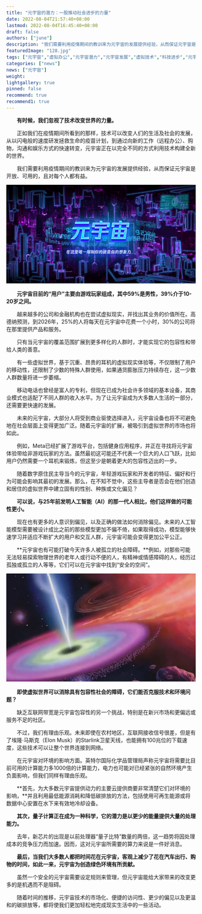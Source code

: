 ```yaml
---
title: "元宇宙的潜力：一股推动社会进步的力量"
date: 2022-08-04T21:57:40+08:00
lastmod: 2022-08-04T16:45:40+08:00
draft: false
authors: ["june"]
description: "我们需要利用疫情期间的教训来为元宇宙的发展提供经验，从而保证元宇宙是开放、可用的，且对每个人都有益。"
featuredImage: "128.jpg"
tags: ["元宇宙","虚拟办公","元宇宙潜力","元宇宙发展","虚拟技术","科技进步","元宇宙概念"]
categories: ["news"]
news: ["元宇宙"]
weight: 
lightgallery: true
pinned: false
recommend: true
recommend1: true
---
```




　　**有时候，我们忽视了技术改变世界的力量。**

　　正如我们在疫情期间所看到的那样，技术可以改变人们的生活及社会的发展，从以闪电般的速度研发拯救生命的疫苗计划，到通过向新的工作（远程办公）、购物，沟通和娱乐方式的快速转变，元宇宙正在以完全不同的方式利用技术构建全新的世界。

　　我们需要利用疫情期间的教训来为元宇宙的发展提供经验，从而保证元宇宙是开放、可用的，且对每个人都有益。

![图片](127.png)



　　**元宇宙目前的“用户”主要由游戏玩家组成，其中59%是男性，39%介于10-20岁之间。**

　　越来越多的公司和金融机构也在尝试虚拟现实，并找出其业务的价值所在。高德纳预测，到2026年，25%的人将每天在元宇宙中花费一个小时，30%的公司将在那里提供产品和服务。

　　只有当元宇宙的覆盖范围扩展到更多样化的人群时，才能实现它的包容性和带给人类的善意。

　　有一些虚拟世界，基于沉重、昂贵的耳机的虚拟现实体验等，不仅限制了用户的移动性，还限制了少数的特殊人群使用，如果通货膨胀压力持续存在，这一少数人群数量将进一步萎缩。

　　移动电话也曾经是富人的专利，但现在已成为社会许多领域的基本设备，其商业模式也适配了不同人群的收入水平。为了让元宇宙成为大多数人生活的一部分，还需要更快速的发展。

　　未来的元宇宙，大部分人将受到商业驱使选择进入，元宇宙设备也将不可避免地在社会层面上变得更加广泛。随着元宇宙的扩展，被吸引到虚拟世界的市场也将如此。

　　例如，Meta已经扩展了游戏平台，包括健身应用程序，并正在寻找将元宇宙体验带给非游戏玩家的方法。虽然最初这可能还不代表一个巨大的人口飞跃，比如用户仍然需要一个耳机来锻炼，但这至少是朝着更大的包容性迈出的一步。

　　随着数字原住民主导当今的元宇宙，年轻游戏玩家和开发者的特征、偏好和行为可能会影响其最初的发展。那么，在不知不觉中，这些主导者是否会在他们创造和居住的虚拟世界中建立固有的性别、种族或文化偏见？

　　**可以说，与25年前发明人工智能（AI）的那一代人相比，他们这样做的可能性更小。**

　　现在也有更多的人意识到偏见，以及正确的做法如何消除偏见。未来的人工智能模型需要被设计成比之前的那些模型更加不偏不倚，如果取得成功，模型能够快速学习并适应不断扩大的用户和交互人群，元宇宙可能会变得更加公平公正。

　　**元宇宙也有可能打破今天许多人被孤立的社会障碍。**例如，对那些可能无法轻易探索物理世界的老年人或行动不便的人，有精神或情感障碍的人，经历过孤独或孤立的人等等，它们可以在元宇宙中找到“安全的空间”。

![图片](126.png)

　　**即使虚拟世界可以消除具有包容性社会的障碍，它们能否克服技术和环境问题？**

　　缺乏互联网带宽是元宇宙包容性的另一个挑战，特别是在新兴市场和更偏远或服务不足的社区。

　　不过，我们有理由乐观。未来即使在农村地区，互联网接收信号很差，但是有了埃隆·马斯克（Elon Musk）的Starlink卫星天线，也能拥有100兆位的下载速度，这些技术可以让整个世界连接到网络。

　　在元宇宙对环境的影响方面。英特尔国际化学品管理局声称元宇宙将需要比目前可用的计算能力多1000倍的计算能力，电力也可能对已经紧张的自然环境产生负面影响，但我们同样有理由乐观。

　　**首先，为大多数元宇宙提供动力的主要云提供商要非常清楚它们对环境的影响，**并且利用最低能源消耗和降低碳排放的方法，包括使用可再生能源或将数据中心安置在水下来有效地冷却设备。

　　**其次，量子计算正在成为一种科学，它的潜力是以更少的能量提供大量的处理能力。**

　　去年，新芯片的出现是以前处理器“量子比特”数量的两倍，这一趋势将因处理成本的竞争压力而加速。因而，这对元宇宙所需要的算力来说是一件好消息。

　　**最后，当我们大多数人都把时间花在元宇宙，客观上减少了花在汽车出行、购物的时间，如此一来，元宇宙为创造绿色环境有所贡献。**

　　虽然一个安全的元宇宙需要设定规则来管理，但元宇宙能给大家带来的改变更多的是机遇而不是阻碍。

　　随着时间的推移，元宇宙技术的市场化、便捷的访问性、更少的偏见以及更温和的碳排放等，都将使我们更加轻松地完成现实生活中的一些活动。